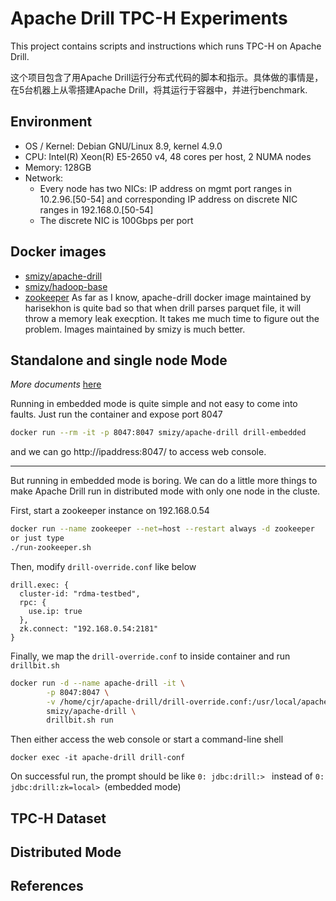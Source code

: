 # Apache Drill TPC-H Experiments

This project contains scripts and instructions which runs TPC-H on Apache Drill.

这个项目包含了用Apache Drill运行分布式代码的脚本和指示。具体做的事情是，在5台机器上从零搭建Apache Drill，将其运行于容器中，并进行benchmark.

## Environment
- OS / Kernel: Debian GNU/Linux 8.9, kernel 4.9.0
- CPU: Intel(R) Xeon(R) E5-2650 v4, 48 cores per host, 2 NUMA nodes
- Memory: 128GB
- Network:
	- Every node has two NICs: IP address on mgmt port ranges in 10.2.96.[50-54] and corresponding IP address on discrete NIC ranges in 192.168.0.[50-54]
	- The discrete NIC is 100Gbps per port

## Docker images
- [smizy/apache-drill](https://hub.docker.com/r/smizy/apache-drill/)
- [smizy/hadoop-base](https://hub.docker.com/r/smizy/hadoop-base/)
- [zookeeper](https://hub.docker.com/_/zookeeper/)
As far as I know, apache-drill docker image maintained by harisekhon is quite bad so that when drill parses parquet file, it will throw a memory leak execption. It takes me much time to figure out the problem.
Images maintained by smizy is much better.

## Standalone and single node Mode
_More documents_ [here](https://drill.apache.org/docs/)

Running in embedded mode is quite simple and not easy to come into faults.
Just run the container and expose port 8047
```bash
docker run --rm -it -p 8047:8047 smizy/apache-drill drill-embedded
```
and we can go http://ipaddress:8047/ to access web console.

---
But running in embedded mode is boring. We can do a little more things to make Apache Drill run in distributed mode with only one node in the cluste.

First, start a zookeeper instance on 192.168.0.54
```bash
docker run --name zookeeper --net=host --restart always -d zookeeper
or just type
./run-zookeeper.sh
```

Then, modify `drill-override.conf` like below
```
drill.exec: {
  cluster-id: "rdma-testbed",
  rpc: {
    use.ip: true
  },
  zk.connect: "192.168.0.54:2181"
}
```

Finally, we map the `drill-override.conf` to inside container and run `drillbit.sh`
```bash
docker run -d --name apache-drill -it \
        -p 8047:8047 \
	    -v /home/cjr/apache-drill/drill-override.conf:/usr/local/apache-drill-1.13.0/conf/drill-override.conf \
	    smizy/apache-drill \
	    drillbit.sh run
```

Then either access the web console or start a command-line shell
```
docker exec -it apache-drill drill-conf
```
On successful run, the prompt should be like `0: jdbc:drill:> ` instead of `0: jdbc:drill:zk=local> `(embedded mode)

## TPC-H Dataset

## Distributed Mode

## References

